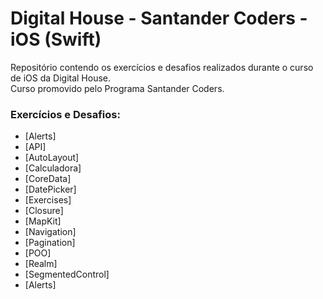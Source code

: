 # Digital House - Santander Coders - iOS (Swift)
Repositório contendo os exercícios e desafios realizados durante o curso de iOS da Digital House.<br/>
Curso promovido pelo Programa Santander Coders.<br/>

### Exercícios e Desafios:
* [Alerts]
* [API]
* [AutoLayout]
* [Calculadora]
* [CoreData]
* [DatePicker]
* [Exercises]
* [Closure]
* [MapKit]
* [Navigation]
* [Pagination]
* [POO]
* [Realm]
* [SegmentedControl]
* [Alerts]




